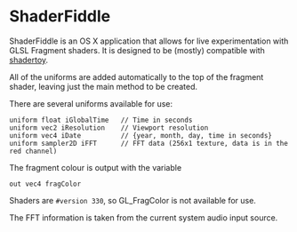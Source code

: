 ShaderFiddle
============

ShaderFiddle is an OS X application that allows for live experimentation with GLSL Fragment shaders. It is designed to be (mostly) compatible with [shadertoy](http://shadertoy.com).

All of the uniforms are added automatically to the top of the fragment shader, leaving just the main method to be created.

There are several uniforms available for use:

	uniform float iGlobalTime	// Time in seconds
	uniform vec2 iResolution	// Viewport resolution
	uniform vec4 iDate			// {year, month, day, time in seconds}
	uniform sampler2D iFFT		// FFT data (256x1 texture, data is in the red channel)

The fragment colour is output with the variable

	out vec4 fragColor

Shaders are `#version 330`, so GL_FragColor is not available for use.

The FFT information is taken from the current system audio input source.